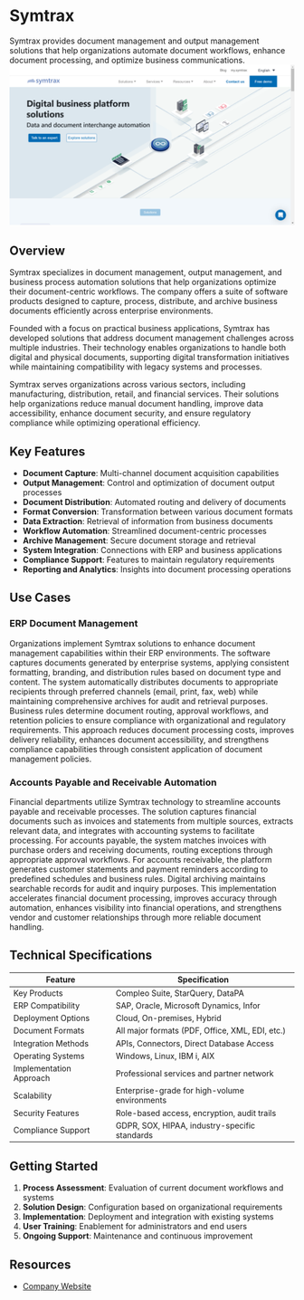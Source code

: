 
# Symtrax

Symtrax provides document management and output management solutions that help organizations automate document workflows, enhance document processing, and optimize business communications.
![Symtrax](./assets/symtrax.png)

## Overview

Symtrax specializes in document management, output management, and business process automation solutions that help organizations optimize their document-centric workflows. The company offers a suite of software products designed to capture, process, distribute, and archive business documents efficiently across enterprise environments.

Founded with a focus on practical business applications, Symtrax has developed solutions that address document management challenges across multiple industries. Their technology enables organizations to handle both digital and physical documents, supporting digital transformation initiatives while maintaining compatibility with legacy systems and processes.

Symtrax serves organizations across various sectors, including manufacturing, distribution, retail, and financial services. Their solutions help organizations reduce manual document handling, improve data accessibility, enhance document security, and ensure regulatory compliance while optimizing operational efficiency.

## Key Features

- **Document Capture**: Multi-channel document acquisition capabilities
- **Output Management**: Control and optimization of document output processes
- **Document Distribution**: Automated routing and delivery of documents
- **Format Conversion**: Transformation between various document formats
- **Data Extraction**: Retrieval of information from business documents
- **Workflow Automation**: Streamlined document-centric processes
- **Archive Management**: Secure document storage and retrieval
- **System Integration**: Connections with ERP and business applications
- **Compliance Support**: Features to maintain regulatory requirements
- **Reporting and Analytics**: Insights into document processing operations

## Use Cases

### ERP Document Management

Organizations implement Symtrax solutions to enhance document management capabilities within their ERP environments. The software captures documents generated by enterprise systems, applying consistent formatting, branding, and distribution rules based on document type and content. The system automatically distributes documents to appropriate recipients through preferred channels (email, print, fax, web) while maintaining comprehensive archives for audit and retrieval purposes. Business rules determine document routing, approval workflows, and retention policies to ensure compliance with organizational and regulatory requirements. This approach reduces document processing costs, improves delivery reliability, enhances document accessibility, and strengthens compliance capabilities through consistent application of document management policies.

### Accounts Payable and Receivable Automation

Financial departments utilize Symtrax technology to streamline accounts payable and receivable processes. The solution captures financial documents such as invoices and statements from multiple sources, extracts relevant data, and integrates with accounting systems to facilitate processing. For accounts payable, the system matches invoices with purchase orders and receiving documents, routing exceptions through appropriate approval workflows. For accounts receivable, the platform generates customer statements and payment reminders according to predefined schedules and business rules. Digital archiving maintains searchable records for audit and inquiry purposes. This implementation accelerates financial document processing, improves accuracy through automation, enhances visibility into financial operations, and strengthens vendor and customer relationships through more reliable document handling.

## Technical Specifications

| Feature | Specification |
|---------|---------------|
| Key Products | Compleo Suite, StarQuery, DataPA |
| ERP Compatibility | SAP, Oracle, Microsoft Dynamics, Infor |
| Deployment Options | Cloud, On-premises, Hybrid |
| Document Formats | All major formats (PDF, Office, XML, EDI, etc.) |
| Integration Methods | APIs, Connectors, Direct Database Access |
| Operating Systems | Windows, Linux, IBM i, AIX |
| Implementation Approach | Professional services and partner network |
| Scalability | Enterprise-grade for high-volume environments |
| Security Features | Role-based access, encryption, audit trails |
| Compliance Support | GDPR, SOX, HIPAA, industry-specific standards |

## Getting Started

1. **Process Assessment**: Evaluation of current document workflows and systems
2. **Solution Design**: Configuration based on organizational requirements
3. **Implementation**: Deployment and integration with existing systems
4. **User Training**: Enablement for administrators and end users
5. **Ongoing Support**: Maintenance and continuous improvement

## Resources

- [Company Website](https://www.symtrax.com/)
